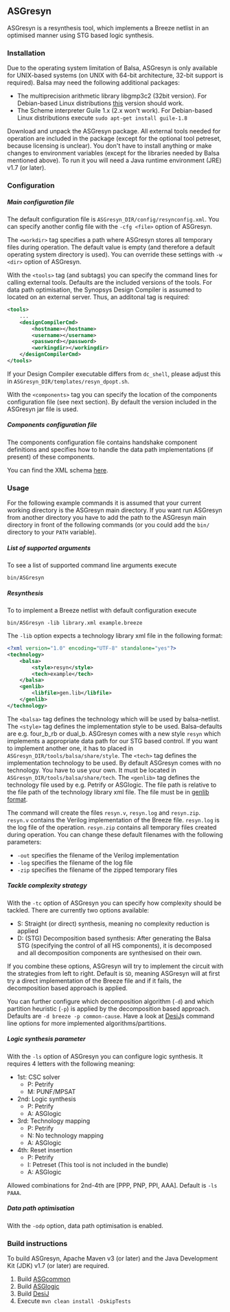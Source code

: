 ASGresyn
--------

ASGresyn is a resynthesis tool, which implements a Breeze netlist in an optimised manner using STG based logic synthesis.

### Installation ###

Due to the operating system limitation of Balsa, ASGresyn is only available for UNIX-based systems (on UNIX with 64-bit architecture, 32-bit support is required). Balsa may need the following additional packages:  

* The multiprecision arithmetic library libgmp3c2 (32bit version). For Debian-based Linux distributions [this](http://www.ubuntuupdates.org/package/core/precise/universe/base/libgmp3c2) version should work.
* The Scheme interpreter Guile 1.x (2.x won't work). For Debian-based Linux distributions execute `sudo apt-get install guile-1.8`

Download and unpack the ASGresyn package. All external tools needed for operation are included in the package (except for the optional tool petreset, because licensing is unclear). You don't have to install anything or make changes to environment variables (except for the libraries needed by Balsa mentioned above). To run it you will need a Java runtime environment (JRE) v1.7 (or later).

### Configuration ###

##### Main configuration file #####

The default configuration file is `ASGresyn_DIR/config/resynconfig.xml`. You can specify another config file with the `-cfg <file>` option of ASGresyn.

The `<workdir>` tag specifies a path where ASGresyn stores all temporary files during operation. The default value is empty (and therefore a default operating system directory is used). You can override these settings with `-w <dir>` option of ASGresyn.

With the `<tools>` tag (and subtags) you can specify the command lines for calling external tools. Defaults are the included versions of the tools. For data path optimisation, the Synopsys Design Compiler is assumed to located on an external server. Thus, an additonal tag is required:
```xml
<tools>
	...
	<designCompilerCmd>
		<hostname></hostname>
		<username></username>
		<password></password>
		<workingdir></workingdir>
	</designCompilerCmd>
</tools>
```
If your Design Compiler executable differs from `dc_shell`, please adjust this in `ASGresyn_DIR/templates/resyn_dpopt.sh`.

With the `<components>` tag you can specify the location of the components configuration file (see next section). By default the version included in the ASGresyn jar file is used.

##### Components configuration file #####

The components configuration file contains handshake component definitions and specifies how to handle the data path implementations (if present) of these components.

You can find the XML schema [here](src/main/resources/schema/components_config.xsd).

### Usage ###

For the following example commands it is assumed that your current working directory is the ASGresyn main directory. If you want run ASGresyn from another directory you have to add the path to the ASGresyn main directory in front of the following commands (or you could add the `bin/` directory to your `PATH` variable).

##### List of supported arguments #####

To see a list of supported command line arguments execute

    bin/ASGresyn

##### Resynthesis #####

To to implement a Breeze netlist with default configuration execute

    bin/ASGresyn -lib library.xml example.breeze

The `-lib` option expects a technology library xml file in the following format:

```xml
<?xml version="1.0" encoding="UTF-8" standalone="yes"?>
<technology>
	<balsa>
		<style>resyn</style>
		<tech>example</tech>
	</balsa>
	<genlib>
		<libfile>gen.lib</libfile>
	</genlib>
</technology>
```

The `<balsa>` tag defines the technology which will be used by balsa-netlist. The `<style>` tag defines the implementation style to be used. Balsa-defaults are e.g. four_b_rb or dual_b. ASGresyn comes with a new style `resyn` which implements a appropriate data path for our STG based control. If you want to implement another one, it has to placed in `ASGresyn_DIR/tools/balsa/share/style`. The `<tech>` tag defines the implementation technology to be used. By default ASGresyn comes with no technology. You have to use your own. It must be located in `ASGresyn_DIR/tools/balsa/share/tech`. The `<genlib>` tag defines the technology file used by e.g. Petrify or ASGlogic. The file path is relative to the file path of the technology library xml file. The file must be in [genlib format](https://www.ece.cmu.edu/~ee760/760docs/genlib.pdf).

The command will create the files `resyn.v`, `resyn.log` and `resyn.zip`. `resyn.v` contains the Verilog implementation of the Breeze file. `resyn.log` is the log file of the operation. `resyn.zip` contains all temporary files created during operation. You can change these default filenames with the following parameters:

* `-out` specifies the filename of the Verilog implementation
* `-log` specifies the filename of the log file
* `-zip` specifies the filename of the zipped temporary files

##### Tackle complexity strategy #####

With the `-tc` option of ASGresyn you can specify how complexity should be tackled. There are currently two options available:

* S: Straight (or direct) synthesis, meaning no complexity reduction is applied
* D: (STG) Decomposition based synthesis: After generating the Balsa STG (specifying the control of all HS components), it is decomposed and all decomposition components are synthesised on their own.

If you combine these options, ASGresyn will try to implement the circuit with the strategies from left to right. Default is `SD`, meaning ASGresyn will at first try a direct implementation of the Breeze file and if it fails, the decomposition based approach is applied. 

You can further configure which decomposition algorithm (`-d`) and which partition heuristic (`-p`) is applied by the decomposition based approach. Defaults are `-d breeze -p common-cause`. Have a look at [DesiJ](https://github.com/hpiasg/desij)s command line options for more implemented algorithms/partitions.

##### Logic synthesis parameter #####

With the `-ls` option of ASGresyn you can configure logic synthesis. It requires 4 letters with the following meaning:

* 1st: CSC solver
  * P: Petrify
  * M: PUNF/MPSAT
* 2nd: Logic synthesis
  * P: Petrify
  * A: ASGlogic
* 3rd: Technology mapping
  * P: Petrify
  * N: No technology mapping
  * A: ASGlogic
* 4th: Reset insertion
  * P: Petrify
  * I: Petreset (This tool is not included in the bundle)
  * A: ASGlogic

Allowed combinations for 2nd-4th are [PPP, PNP, PPI, AAA]. Default is `-ls PAAA`.

##### Data path optimisation #####

With the `-odp` option, data path optimisation is enabled.

### Build instructions ###

To build ASGresyn, Apache Maven v3 (or later) and the Java Development Kit (JDK) v1.7 (or later) are required.

1. Build [ASGcommon](https://github.com/hpiasg/asgcommon)
2. Build [ASGlogic](https://github.com/hpiasg/asglogic)
3. Build [DesiJ](https://github.com/hpiasg/desij)
3. Execute `mvn clean install -DskipTests`